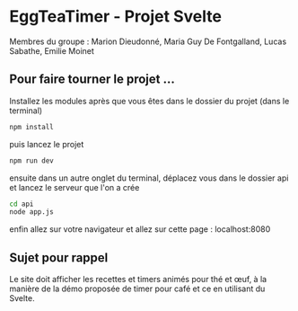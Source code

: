 # EggTeaTimer - Projet Svelte 

Membres du groupe :  Marion Dieudonné, Maria Guy De Fontgalland, Lucas Sabathe, Emilie Moinet

## Pour faire tourner le projet ...

Installez les modules après que vous êtes dans le dossier du projet (dans le terminal) 

```bash
npm install
```

puis lancez le projet 

```bash
npm run dev 
```

ensuite dans un autre onglet du terminal, déplacez vous dans le dossier api et lancez le serveur que l'on a crée 

```bash
cd api
node app.js
```

enfin allez sur votre navigateur et allez sur cette page : localhost:8080


## Sujet pour rappel
Le site doit afficher les recettes et timers animés pour thé et œuf, à la manière de la démo proposée de timer pour café et ce en utilisant du Svelte. 
 
